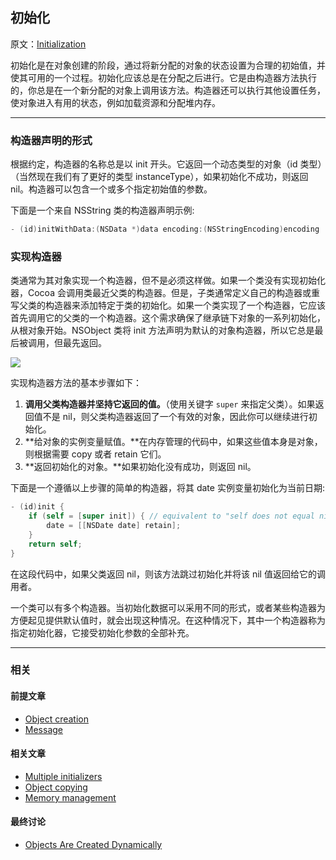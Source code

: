## 初始化

原文：[Initialization](https://developer.apple.com/library/archive/documentation/General/Conceptual/DevPedia-CocoaCore/Initialization.html#//apple_ref/doc/uid/TP40008195-CH21-SW1)

初始化是在对象创建的阶段，通过将新分配的对象的状态设置为合理的初始值，并使其可用的一个过程。初始化应该总是在分配之后进行。它是由构造器方法执行的，你总是在一个新分配的对象上调用该方法。构造器还可以执行其他设置任务，使对象进入有用的状态，例如加载资源和分配堆内存。

---

### 构造器声明的形式

根据约定，构造器的名称总是以 init 开头。它返回一个动态类型的对象（id 类型）（当然现在我们有了更好的类型 instanceType），如果初始化不成功，则返回 nil。构造器可以包含一个或多个指定初始值的参数。 

下面是一个来自 NSString 类的构造器声明示例:

```objectivec
- (id)initWithData:(NSData *)data encoding:(NSStringEncoding)encoding
```

### 实现构造器

类通常为其对象实现一个构造器，但不是必须这样做。如果一个类没有实现初始化器，Cocoa 会调用类最近父类的构造器。但是，子类通常定义自己的构造器或重写父类的构造器来添加特定于类的初始化。如果一个类实现了一个构造器，它应该首先调用它的父类的一个构造器。这个需求确保了继承链下对象的一系列初始化，从根对象开始。NSObject 类将 init 方法声明为默认的对象构造器，所以它总是最后被调用，但最先返回。

![](https://gitee.com/junteng/images/raw/master/img/20220104094134.png)

实现构造器方法的基本步骤如下：

1. **调用父类构造器并坚持它返回的值。**（使用关键字 `super` 来指定父类）。如果返回值不是 nil，则父类构造器返回了一个有效的对象，因此你可以继续进行初始化。
2. **给对象的实例变量赋值。**在内存管理的代码中，如果这些值本身是对象，则根据需要 copy 或者 retain 它们。
3. **返回初始化的对象。**如果初始化没有成功，则返回 nil。

下面是一个遵循以上步骤的简单的构造器，将其 date 实例变量初始化为当前日期:

```objectivec
- (id)init {
    if (self = [super init]) { // equivalent to "self does not equal nil"
        date = [[NSDate date] retain];
    }
    return self;
}
```

在这段代码中，如果父类返回 nil，则该方法跳过初始化并将该 nil 值返回给它的调用者。

一个类可以有多个构造器。当初始化数据可以采用不同的形式，或者某些构造器为方便起见提供默认值时，就会出现这种情况。在这种情况下，其中一个构造器称为指定初始化器，它接受初始化参数的全部补充。

---

### 相关

#### 前提文章

* [Object creation](https://developer.apple.com/library/archive/documentation/General/Conceptual/DevPedia-CocoaCore/ObjectCreation.html#//apple_ref/doc/uid/TP40008195-CH39-SW1)
* [Message](https://developer.apple.com/library/archive/documentation/General/Conceptual/DevPedia-CocoaCore/Message.html#//apple_ref/doc/uid/TP40008195-CH59-SW1)

#### 相关文章

- [Multiple initializers](https://developer.apple.com/library/archive/documentation/General/Conceptual/DevPedia-CocoaCore/MultipleInitializers.html#//apple_ref/doc/uid/TP40008195-CH33-SW1)
- [Object copying](https://developer.apple.com/library/archive/documentation/General/Conceptual/DevPedia-CocoaCore/ObjectCopying.html#//apple_ref/doc/uid/TP40008195-CH38-SW1)
- [Memory management](https://developer.apple.com/library/archive/documentation/General/Conceptual/DevPedia-CocoaCore/MemoryManagement.html#//apple_ref/doc/uid/TP40008195-CH27-SW1)

#### 最终讨论

* [Objects Are Created Dynamically](https://developer.apple.com/library/archive/documentation/Cocoa/Conceptual/ProgrammingWithObjectiveC/WorkingwithObjects/WorkingwithObjects.html#//apple_ref/doc/uid/TP40011210-CH4-SW7)
